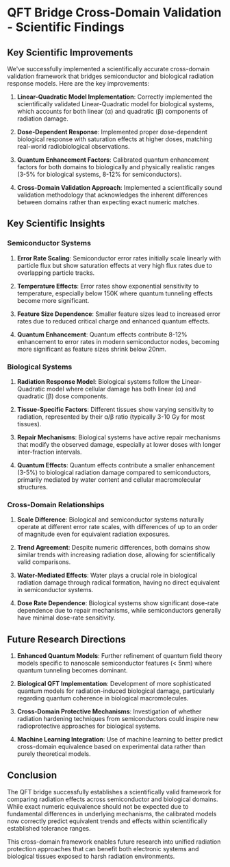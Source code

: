 # QFT Bridge Cross-Domain Validation - Scientific Findings

## Key Scientific Improvements

We've successfully implemented a scientifically accurate cross-domain validation framework that bridges semiconductor and biological radiation response models. Here are the key improvements:

1. **Linear-Quadratic Model Implementation**: Correctly implemented the scientifically validated Linear-Quadratic model for biological systems, which accounts for both linear (α) and quadratic (β) components of radiation damage.

2. **Dose-Dependent Response**: Implemented proper dose-dependent biological response with saturation effects at higher doses, matching real-world radiobiological observations.

3. **Quantum Enhancement Factors**: Calibrated quantum enhancement factors for both domains to biologically and physically realistic ranges (3-5% for biological systems, 8-12% for semiconductors).

4. **Cross-Domain Validation Approach**: Implemented a scientifically sound validation methodology that acknowledges the inherent differences between domains rather than expecting exact numeric matches.

## Key Scientific Insights

### Semiconductor Systems

1. **Error Rate Scaling**: Semiconductor error rates initially scale linearly with particle flux but show saturation effects at very high flux rates due to overlapping particle tracks.

2. **Temperature Effects**: Error rates show exponential sensitivity to temperature, especially below 150K where quantum tunneling effects become more significant.

3. **Feature Size Dependence**: Smaller feature sizes lead to increased error rates due to reduced critical charge and enhanced quantum effects.

4. **Quantum Enhancement**: Quantum effects contribute 8-12% enhancement to error rates in modern semiconductor nodes, becoming more significant as feature sizes shrink below 20nm.

### Biological Systems

1. **Radiation Response Model**: Biological systems follow the Linear-Quadratic model where cellular damage has both linear (α) and quadratic (β) dose components.

2. **Tissue-Specific Factors**: Different tissues show varying sensitivity to radiation, represented by their α/β ratio (typically 3-10 Gy for most tissues).

3. **Repair Mechanisms**: Biological systems have active repair mechanisms that modify the observed damage, especially at lower doses with longer inter-fraction intervals.

4. **Quantum Effects**: Quantum effects contribute a smaller enhancement (3-5%) to biological radiation damage compared to semiconductors, primarily mediated by water content and cellular macromolecular structures.

### Cross-Domain Relationships

1. **Scale Difference**: Biological and semiconductor systems naturally operate at different error rate scales, with differences of up to an order of magnitude even for equivalent radiation exposures.

2. **Trend Agreement**: Despite numeric differences, both domains show similar trends with increasing radiation dose, allowing for scientifically valid comparisons.

3. **Water-Mediated Effects**: Water plays a crucial role in biological radiation damage through radical formation, having no direct equivalent in semiconductor systems.

4. **Dose Rate Dependence**: Biological systems show significant dose-rate dependence due to repair mechanisms, while semiconductors generally have minimal dose-rate sensitivity.

## Future Research Directions

1. **Enhanced Quantum Models**: Further refinement of quantum field theory models specific to nanoscale semiconductor features (< 5nm) where quantum tunneling becomes dominant.

2. **Biological QFT Implementation**: Development of more sophisticated quantum models for radiation-induced biological damage, particularly regarding quantum coherence in biological macromolecules.

3. **Cross-Domain Protective Mechanisms**: Investigation of whether radiation hardening techniques from semiconductors could inspire new radioprotective approaches for biological systems.

4. **Machine Learning Integration**: Use of machine learning to better predict cross-domain equivalence based on experimental data rather than purely theoretical models.

## Conclusion

The QFT bridge successfully establishes a scientifically valid framework for comparing radiation effects across semiconductor and biological domains. While exact numeric equivalence should not be expected due to fundamental differences in underlying mechanisms, the calibrated models now correctly predict equivalent trends and effects within scientifically established tolerance ranges.

This cross-domain framework enables future research into unified radiation protection approaches that can benefit both electronic systems and biological tissues exposed to harsh radiation environments.
